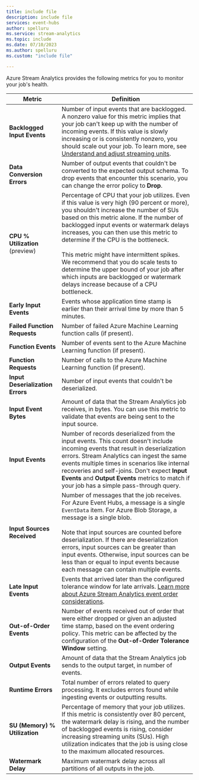 ```yaml
---
title: include file
description: include file
services: event-hubs
author: spelluru
ms.service: stream-analytics
ms.topic: include
ms.date: 07/10/2023
ms.author: spelluru
ms.custom: "include file"

---
```


Azure Stream Analytics provides the following metrics for you to monitor your job's health.

| Metric                 | Definition                               |
| ---------------------- | ---------------------------------------- |
| **Backlogged Input Events**       | Number of input events that are backlogged. A nonzero value for this metric implies that your job can't keep up with the number of incoming events. If this value is slowly increasing or is consistently nonzero, you should scale out your job. To learn more, see [Understand and adjust streaming units](../stream-analytics-streaming-unit-consumption.md). |
| **Data Conversion Errors** | Number of output events that couldn't be converted to the expected output schema. To drop events that encounter this scenario, you can change the error policy to **Drop**. |
| **CPU % Utilization** (preview)       | Percentage of CPU that your job utilizes. Even if this value is very high (90 percent or more), you shouldn't increase the number of SUs based on this metric alone. If the number of backlogged input events or watermark delays increases, you can then use this metric to determine if the CPU is the bottleneck. <br><br>This metric might have intermittent spikes. We recommend that you do scale tests to determine the upper bound of your job after which inputs are backlogged or watermark delays increase because of a CPU bottleneck. |
| **Early Input Events**       | Events whose application time stamp is earlier than their arrival time by more than 5 minutes. |
| **Failed Function Requests** | Number of failed Azure Machine Learning function calls (if present). |
| **Function Events**        | Number of events sent to the Azure Machine Learning function (if present). |
| **Function Requests**      | Number of calls to the Azure Machine Learning function (if present). |
| **Input Deserialization Errors**       | Number of input events that couldn't be deserialized.  |
| **Input Event Bytes**      | Amount of data that the Stream Analytics job receives, in bytes. You can use this metric to validate that events are being sent to the input source. |
| **Input Events**           | Number of records deserialized from the input events. This count doesn't include incoming events that result in deserialization errors. Stream Analytics can ingest the same events multiple times in scenarios like internal recoveries and self-joins. Don't expect **Input Events** and **Output Events** metrics to match if your job has a simple pass-through query. |
| **Input Sources Received**       | Number of messages that the job receives. For Azure Event Hubs, a message is a single `EventData` item. For Azure Blob Storage, a message is a single blob. <br><br>Note that input sources are counted before deserialization. If there are deserialization errors, input sources can be greater than input events. Otherwise, input sources can be less than or equal to input events because each message can contain multiple events. |
| **Late Input Events**      | Events that arrived later than the configured tolerance window for late arrivals. [Learn more about Azure Stream Analytics event order considerations](../stream-analytics-time-handling.md). |
| **Out-of-Order Events**    | Number of events received out of order that were either dropped or given an adjusted time stamp, based on the event ordering policy. This metric can be affected by the configuration of the **Out-of-Order Tolerance Window** setting. |
| **Output Events**          | Amount of data that the Stream Analytics job sends to the output target, in number of events. |
| **Runtime Errors**         | Total number of errors related to query processing. It excludes errors found while ingesting events or outputting results. |
| **SU (Memory) % Utilization**       | Percentage of memory that your job utilizes. If this metric is consistently over 80 percent, the watermark delay is rising, and the number of backlogged events is rising, consider increasing streaming units (SUs). High utilization indicates that the job is using close to the maximum allocated resources. |
| **Watermark Delay**       | Maximum watermark delay across all partitions of all outputs in the job. |
